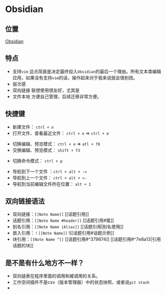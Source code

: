 # Obsidian
## 位置
[Obsidian](https://obsidian.md/)

## 特点
* 支持`vim`
	这点简直是决定最终投入`Obsidian`的最后一个理由。所有文本类编辑应用，如果没有支持`vim`的话，操作起来对于我来说就会很别扭。
* 层次感
* 双向链接
	联想使用很友好，尤其是
* 文件本地
	方便自己管理，后续迁移非常方便。

## 快捷键
* 新建文件： `ctrl + n`
* 打开文件、查看最近文件： `ctrl + o` => `ctrl + e`
-  切换编辑、预览模式： `ctrl + e`  => `atl + f8` 
- 交换编辑、预览模式： `shift + f3`
* 切换命令模式： `ctrl + p`
- 导航到下一个文件 ：`ctrl + alt + ->`
- 导航到上一个文件： `ctrl + alt + <-`
- 导航到当前编辑文件所在位置： `alt + 1`

## 双向链接语法
-   双向链接：`[[Note Name]]`
	[[话题引用]]
-   话题引用：`[[Note Name #header]]`
	[[话题引用#尾]]
-   别名引用：`[[Note Name |Alias]]`
	[[话题引用|别名使用]]
-   嵌入引用：`！[[Note Name]]`
	![[话题引用#话题示例]]
-   块引用：`[[Note Name ^]]`
	 [[话题引用#^379674]] [[话题引用#^7e8a13|引用话题的块]]



## 是不是有什么地方不一样？
- 双向链表在程序里面的调用和被调用的关系。
- 工作空间插件不是csv（版本管理器）中的状态快照，或者说`git stash`
- 